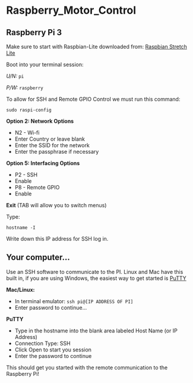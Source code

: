 # Raspberry_Motor_Control

## Raspberry Pi 3
Make sure to start with Raspbian-Lite downloaded from: [Raspbian Stretch Lite](https://www.raspberrypi.org/downloads/raspbian/)

Boot into your terminal session:

*U/N:* `pi`

*P/W:* `raspberry`

To allow for SSH and Remote GPIO Control we must run this command:

`sudo raspi-config`

**Option 2: Network Options**
+ N2 - Wi-fi
+ Enter Country or leave blank
+ Enter the SSID for the network
+ Enter the passphrase if necessary

**Option 5: Interfacing Options**
+ P2 - SSH
+ Enable
+ P8 - Remote GPIO
+ Enable

**Exit** (TAB will allow you to switch menus)

Type:

`hostname -I`

Write down this IP address for SSH log in.

## Your computer...
Use an SSH software to communicate to the PI. Linux and Mac have this built in, if you are using Windows, the easiest way to get started is [PuTTY](https://www.chiark.greenend.org.uk/~sgtatham/putty/latest.html)

**Mac/Linux:**
+ In terminal emulator:
`ssh pi@[IP ADDRESS OF PI]`
+ Enter password to continue...

**PuTTY**
+ Type in the hostname into the blank area labeled Host Name (or IP Address)
+ Connection Type: SSH
+ Click Open to start you session
+ Enter the password to continue

This should get you started with the remote communication to the Raspberry Pi!
